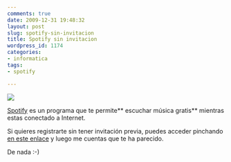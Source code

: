 ```yaml
---
comments: true
date: 2009-12-31 19:48:32
layout: post
slug: spotify-sin-invitacion
title: Spotify sin invitacion
wordpress_id: 1174
categories:
- informatica
tags:
- spotify

---
```


[![](http://dl.dropbox.com/u/2747437/img/spotify.png)](https://www.spotify.com/es/)

[Spotify](http://www.spotify.com/es/) es un programa que te permite** escuchar música gratis** mientras estas conectado a Internet.

Si quieres registrarte sin tener invitación previa, puedes acceder pinchando [en este enlace](https://www.spotify.com/es/get-started/) y luego me cuentas que te ha parecido.

De nada :-)
